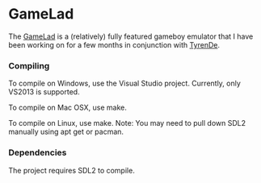 # GameLad

The [GameLad](http://www.dooskington.com/gamelad/) is a (relatively) fully featured gameboy emulator that I have been working on for a few months in conjunction with [TyrenDe](https://github.com/TyrenDe).

### Compiling

To compile on Windows, use the Visual Studio project. Currently, only VS2013 is supported.

To compile on Mac OSX, use make.

To compile on Linux, use make.  Note: You may need to pull down SDL2 manually using apt get or pacman.

### Dependencies

The project requires SDL2 to compile.
